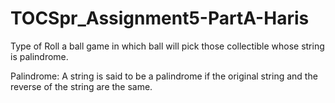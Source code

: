 # TOCSpr_Assignment5-PartA-Haris
Type of Roll a ball game in which ball will pick those collectible whose string is palindrome.

Palindrome:
A string is said to be a palindrome if the original string and the reverse of the string are the same.
